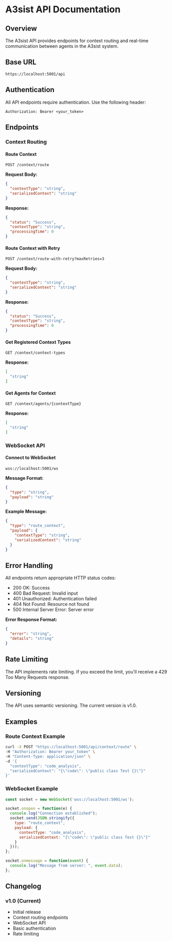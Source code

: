 # A3sist API Documentation

## Overview
The A3sist API provides endpoints for context routing and real-time communication between agents in the A3sist system.

## Base URL
```
https://localhost:5001/api
```

## Authentication
All API endpoints require authentication. Use the following header:
```
Authorization: Bearer <your_token>
```

## Endpoints

### Context Routing

#### Route Context
```
POST /context/route
```

**Request Body:**
```json
{
  "contextType": "string",
  "serializedContext": "string"
}
```

**Response:**
```json
{
  "status": "Success",
  "contextType": "string",
  "processingTime": 0
}
```

#### Route Context with Retry
```
POST /context/route-with-retry?maxRetries=3
```

**Request Body:**
```json
{
  "contextType": "string",
  "serializedContext": "string"
}
```

**Response:**
```json
{
  "status": "Success",
  "contextType": "string",
  "processingTime": 0
}
```

#### Get Registered Context Types
```
GET /context/context-types
```

**Response:**
```json
[
  "string"
]
```

#### Get Agents for Context
```
GET /context/agents/{contextType}
```

**Response:**
```json
[
  "string"
]
```

### WebSocket API

#### Connect to WebSocket
```
wss://localhost:5001/ws
```

**Message Format:**
```json
{
  "type": "string",
  "payload": "string"
}
```

**Example Message:**
```json
{
  "type": "route_context",
  "payload": {
    "contextType": "string",
    "serializedContext": "string"
  }
}
```

## Error Handling

All endpoints return appropriate HTTP status codes:

- 200 OK: Success
- 400 Bad Request: Invalid input
- 401 Unauthorized: Authentication failed
- 404 Not Found: Resource not found
- 500 Internal Server Error: Server error

**Error Response Format:**
```json
{
  "error": "string",
  "details": "string"
}
```

## Rate Limiting

The API implements rate limiting. If you exceed the limit, you'll receive a 429 Too Many Requests response.

## Versioning

The API uses semantic versioning. The current version is v1.0.

## Examples

### Route Context Example
```bash
curl -X POST "https://localhost:5001/api/context/route" \
-H "Authorization: Bearer your_token" \
-H "Content-Type: application/json" \
-d '{
  "contextType": "code_analysis",
  "serializedContext": "{\"code\": \"public class Test {}\"}"
}'
```

### WebSocket Example
```javascript
const socket = new WebSocket('wss://localhost:5001/ws');

socket.onopen = function(e) {
  console.log("Connection established");
  socket.send(JSON.stringify({
    type: "route_context",
    payload: {
      contextType: "code_analysis",
      serializedContext: "{\"code\": \"public class Test {}\"}"
    }
  }));
};

socket.onmessage = function(event) {
  console.log("Message from server: ", event.data);
};
```

## Changelog

### v1.0 (Current)
- Initial release
- Context routing endpoints
- WebSocket API
- Basic authentication
- Rate limiting
